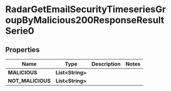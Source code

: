 

# RadarGetEmailSecurityTimeseriesGroupByMalicious200ResponseResultSerie0


## Properties

| Name | Type | Description | Notes |
|------------ | ------------- | ------------- | -------------|
|**MALICIOUS** | **List&lt;String&gt;** |  |  |
|**NOT_MALICIOUS** | **List&lt;String&gt;** |  |  |



